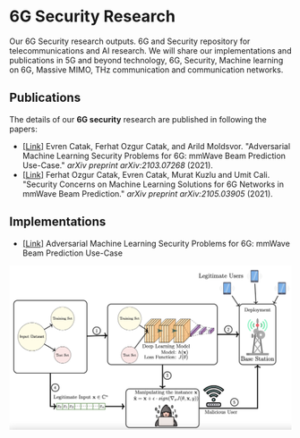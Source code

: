 # 6G Security Research
Our 6G Security research outputs. 6G and Security repository for telecommunications and AI research. We will share our implementations and publications in 5G and beyond technology, 6G, Security, Machine learning on 6G, Massive MIMO, THz communication and communication networks.

## Publications
The details of our **6G security** research are published in following the papers:
- [[Link]](https://www.researchgate.net/publication/350017366_Adversarial_Machine_Learning_Security_Problems_for_6G_mmWave_Beam_Prediction_Use-Case) Evren Catak, Ferhat Ozgur Catak, and Arild Moldsvor. "Adversarial Machine Learning Security Problems for 6G: mmWave Beam Prediction Use-Case." *arXiv preprint arXiv:2103.07268* (2021). 
- [[Link]](https://www.researchgate.net/publication/351437476_Security_Concerns_on_Machine_Learning_Solutions_for_6G_Networks_in_mmWave_Beam_Prediction) Ferhat Ozgur Catak, Evren Catak, Murat Kuzlu and Umit Cali. "Security Concerns on Machine Learning Solutions for 6G Networks in mmWave Beam Prediction." *arXiv preprint arXiv:2105.03905* (2021). 

## Implementations
- [[Link]](6g-ai-security.ipynb) Adversarial Machine Learning Security Problems for 6G: mmWave Beam Prediction Use-Case

![Screenshot](6g-attack.png)
